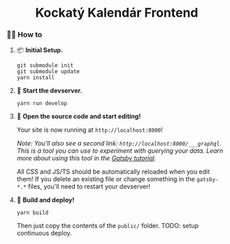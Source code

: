 <h1 align="center">
  Kockatý Kalendár Frontend
</h1>

### 👨‍🎓 How to

1.  📦 **Initial Setup.**

    ```shell
    git submodule init
    git submodule update
    yarn install
    ```

1.  🔨 **Start the devserver.**


    ```shell
    yarn run develop
    ```

1.  🎉 **Open the source code and start editing!**

    Your site is now running at `http://localhost:8000`!

    _Note: You'll also see a second link: _`http://localhost:8000/___graphql`_. This is a tool you can use to experiment with querying your data. Learn more about using this tool in the [Gatsby tutorial](https://www.gatsbyjs.org/tutorial/part-five/#introducing-graphiql)._

    All CSS and JS/TS should be automatically reloaded when you edit them!
    If you delete an existing file or change something in the `gatsby-*.*` files, you'll need to restart your devserver!

1.  🚀 **Build and deploy!**

    ```shell
    yarn build
    ```

    Then just copy the contents of the `public/` folder.
    TODO: setup continuous deploy.
